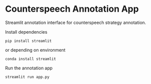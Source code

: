 # Counterspeech Annotation App

Streamlit annotation interface for counterspeech strategy annotation.

Install dependencies

```
pip install streamlit
```

or depending on environment

```
conda install streamlit
```

Run the annotation app

```
streamlit run app.py
```
